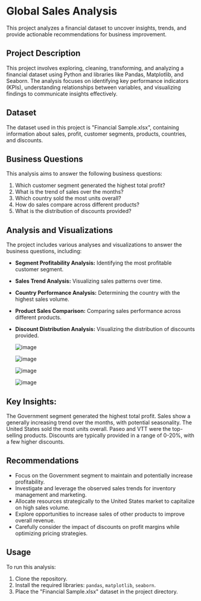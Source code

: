 
# **Global Sales Analysis**


This project analyzes a financial dataset to uncover insights, trends, and provide actionable recommendations for business improvement.

## Project Description

This project involves exploring, cleaning, transforming, and analyzing a financial dataset using Python and libraries like Pandas, Matplotlib, and Seaborn. The analysis focuses on identifying key performance indicators (KPIs), understanding relationships between variables, and visualizing findings to communicate insights effectively.

## Dataset

The dataset used in this project is "Financial Sample.xlsx", containing information about sales, profit, customer segments, products, countries, and discounts.

## Business Questions

This analysis aims to answer the following business questions:

1. Which customer segment generated the highest total profit?
2. What is the trend of sales over the months?
3. Which country sold the most units overall?
4. How do sales compare across different products?
5. What is the distribution of discounts provided?

## Analysis and Visualizations

The project includes various analyses and visualizations to answer the business questions, including:

- **Segment Profitability Analysis:** Identifying the most profitable customer segment.
- **Sales Trend Analysis:** Visualizing sales patterns over time.  
- **Country Performance Analysis:** Determining the country with the highest sales volume.
- **Product Sales Comparison:** Comparing sales performance across different products.
- **Discount Distribution Analysis:** Visualizing the distribution of discounts provided.


  ![image](https://github.com/user-attachments/assets/ce63a1f3-a3d2-4183-9a69-14471e87b658)


  ![image](https://github.com/user-attachments/assets/5e498882-2e03-444b-9836-c31336021932)

  ![image](https://github.com/user-attachments/assets/b3d178b7-044c-49ee-a366-c089fdde6824)

  ![image](https://github.com/user-attachments/assets/984a53f1-279e-4ce7-a9f9-2108f6ea3cb3)



## Key Insights: 
The Government segment generated the highest total profit. Sales show a generally increasing trend over the months, with potential seasonality.
The United States sold the most units overall.
Paseo and VTT were the top-selling products.
Discounts are typically provided in a range of 0-20%, with a few higher discounts. 

## Recommendations

- Focus on the Government segment to maintain and potentially increase profitability.
- Investigate and leverage the observed sales trends for inventory management and marketing.
- Allocate resources strategically to the United States market to capitalize on high sales volume.
- Explore opportunities to increase sales of other products to improve overall revenue.
- Carefully consider the impact of discounts on profit margins while optimizing pricing strategies.

## Usage

To run this analysis:

1. Clone the repository.
2. Install the required libraries: `pandas`, `matplotlib`, `seaborn`.
3. Place the "Financial Sample.xlsx" dataset in the project directory.



